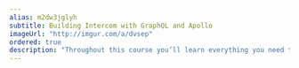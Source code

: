 ```yaml
---
alias: m2dw3jglyh
subtitle: Building Intercom with GraphQL and Apollo
imageUrl: "http://imgur.com/a/dvsep"
ordered: true
description: "Throughout this course you’ll learn everything you need to build a functional Intercom clone. We'll build a frontend using React & Apollo, add authentication and permission rules, integrate realtime functionality with GraphQL subscriptions and forward messages to Slack using serverless functions."
---
```


